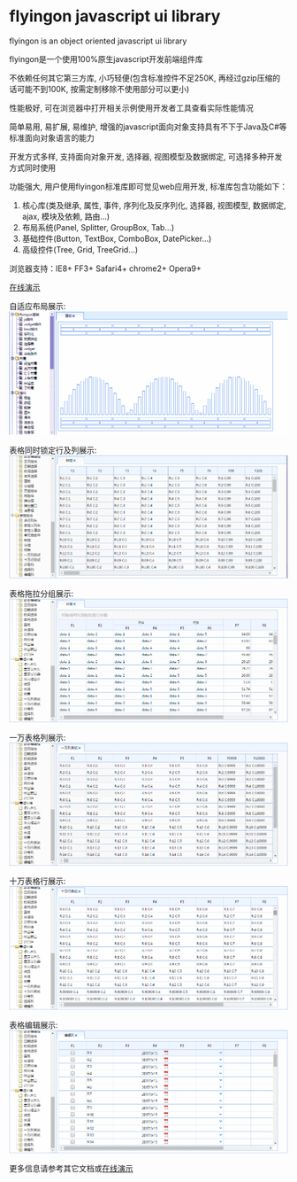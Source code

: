 flyingon javascript ui library
========

flyingon is an object oriented javascript ui library

flyingon是一个使用100%原生javascript开发前端组件库

不依赖任何其它第三方库, 小巧轻便(包含标准控件不足250K, 再经过gzip压缩的话可能不到100K, 按需定制移除不使用部分可以更小)

性能极好, 可在浏览器中打开相关示例使用开发者工具查看实际性能情况

简单易用, 易扩展, 易维护, 增强的javascript面向对象支持具有不下于Java及C#等标准面向对象语言的能力

开发方式多样, 支持面向对象开发, 选择器, 视图模型及数据绑定, 可选择多种开发方式同时使用

功能强大, 用户使用flyingon标准库即可觉见web应用开发, 标准库包含功能如下：

1. 核心库(类及继承, 属性, 事件, 序列化及反序列化, 选择器, 视图模型, 数据绑定, ajax, 模块及依赖, 路由...)
2. 布局系统(Panel, Splitter, GroupBox, Tab...)
3. 基础控件(Button, TextBox, ComboBox, DatePicker...)
4. 高级控件(Tree, Grid, TreeGrid...)


浏览器支持：IE8+ FF3+ Safari4+ chrome2+ Opera9+


[在线演示](https://freeoasoft.github.io/flyingon/samples/index.html)


自适应布局展示:
![](images/layout.gif)


表格同时锁定行及列展示:
![](images/grid-lock.gif)


表格拖拉分组展示:
![](images/grid-group.gif)


一万表格列展示:
![](images/grid-10k.gif)


十万表格行展示:
![](images/grid-100k.gif)


表格编辑展示:
![](images/grid-edit.gif)
    


更多信息请参考其它文档或[在线演示](https://freeoasoft.github.io/flyingon/samples/index.html)


